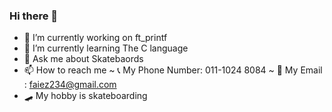 ### Hi there 👋

<!--
**Fayezzzz/Fayezzzz** is a ✨ _special_ ✨ repository because its `README.md` (this file) appears on your GitHub profile.

Here are some ideas to get you started:-->

- 🔭 I’m currently working on ft_printf
- 🌱 I’m currently learning The C language
- 💬 Ask me about Skatebaords
- 📫 How to reach me
~ 📞 My Phone Number: 011-1024 8084
~ 📧 My Email       : faiez234@gmail.com
- 🛹 My hobby is skateboarding
